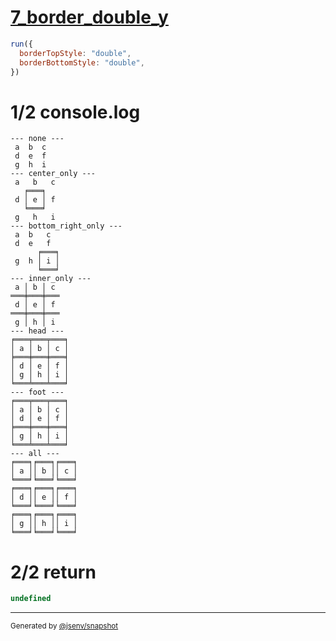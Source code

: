 # [7_border_double_y](../../table_9_cells.test.mjs#L212)

```js
run({
  borderTopStyle: "double",
  borderBottomStyle: "double",
})
```

# 1/2 console.log

```console
--- none ---
 a  b  c 
 d  e  f 
 g  h  i 
--- center_only ---
 a   b   c 
   ╒═══╕   
 d │ e │ f 
   ╘═══╛   
 g   h   i 
--- bottom_right_only ---
 a  b   c  
 d  e   f  
      ╒═══╕
 g  h │ i │
      ╘═══╛
--- inner_only ---
 a │ b │ c 
═══╪═══╪═══
 d │ e │ f 
═══╪═══╪═══
 g │ h │ i 
--- head ---
╒═══╤═══╤═══╕
│ a │ b │ c │
╞═══╪═══╪═══╡
│ d │ e │ f │
│ g │ h │ i │
╘═══╧═══╧═══╛
--- foot ---
╒═══╤═══╤═══╕
│ a │ b │ c │
│ d │ e │ f │
╞═══╪═══╪═══╡
│ g │ h │ i │
╘═══╧═══╧═══╛
--- all ---
╒═══╕╒═══╕╒═══╕
│ a ││ b ││ c │
╘═══╛╘═══╛╘═══╛
╒═══╕╒═══╕╒═══╕
│ d ││ e ││ f │
╘═══╛╘═══╛╘═══╛
╒═══╕╒═══╕╒═══╕
│ g ││ h ││ i │
╘═══╛╘═══╛╘═══╛
```

# 2/2 return

```js
undefined
```

---

<sub>
  Generated by <a href="https://github.com/jsenv/core/tree/main/packages/tooling/snapshot">@jsenv/snapshot</a>
</sub>
